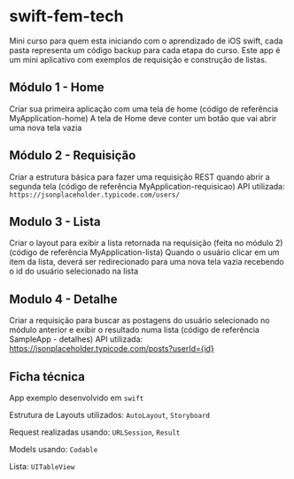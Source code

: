 # swift-fem-tech

Mini curso para quem esta iniciando com o aprendizado de iOS swift, cada pasta representa um código backup para cada etapa do curso. Este app é um mini aplicativo com exemplos de requisição e construção de listas.


## Módulo 1 - Home
Criar sua primeira aplicação com uma tela de home (código de referência MyApplication-home) A tela de Home deve conter um botão que vai abrir uma nova tela vazia


## Módulo 2 - Requisição
Criar a estrutura básica para fazer uma requisição REST quando abrir a segunda tela (código de referência MyApplication-requisicao) API utilizada: `https://jsonplaceholder.typicode.com/users/`


## Modulo 3 - Lista
Criar o layout para exibir a lista retornada na requisição (feita no módulo 2) (código de referência MyApplication-lista) Quando o usuário clicar em um item da lista, deverá ser redirecionado para uma nova tela vazia recebendo o id do usuário selecionado na lista

## Modulo 4 - Detalhe
Criar a requisição para buscar as postagens do usuário selecionado no módulo anterior e exibir o resultado numa lista (código de referência SampleApp - detalhes) API utilizada: https://jsonplaceholder.typicode.com/posts?userId={id}

## Ficha técnica
App exemplo desenvolvido em `swift`

Estrutura de Layouts utilizados: `AutoLayout`, `Storyboard`

Request realizadas usando: `URLSession`, `Result` 

Models usando: `Codable`

Lista: `UITableView`

